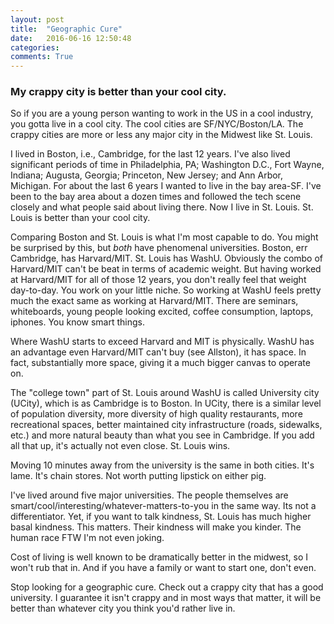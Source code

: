 ```yaml
---
layout: post
title:  "Geographic Cure"
date:   2016-06-16 12:50:48
categories:
comments: True
---
```



### My crappy city is better than your cool city.

So if you are a young person wanting to work in the US in a cool industry, you gotta live in a cool city. The cool cities are SF/NYC/Boston/LA. The crappy cities are more or less any major city in the Midwest like St. Louis. 

I lived in Boston, i.e., Cambridge, for the last 12 years. I've also lived significant periods of time in Philadelphia, PA; Washington D.C., Fort Wayne, Indiana; Augusta, Georgia; Princeton, New Jersey; and Ann Arbor, Michigan. For about the last 6 years I wanted to live in the bay area-SF. I've been to the bay area about a dozen times and followed the tech scene closely and what people said about living there. Now I live in St. Louis. St. Louis is better than your cool city.

Comparing Boston and St. Louis is what I'm most capable to do. You might be surprised by this, but *both* have phenomenal universities. Boston, err Cambridge, has Harvard/MIT. St. Louis has WashU. Obviously the combo of Harvard/MIT can't be beat in terms of academic weight. But having worked at Harvard/MIT for all of those 12 years, you don't really feel that weight day-to-day. You work on your little niche. So working at WashU feels pretty much the exact same as working at Harvard/MIT. There are seminars, whiteboards, young people looking excited, coffee consumption, laptops, iphones. You know smart things.

Where WashU starts to exceed Harvard and MIT is physically. WashU has an advantage even Harvard/MIT can't buy (see Allston), it has space. In fact, substantially more space, giving it a much bigger canvas to operate on.

The "college town" part of St. Louis around WashU is called University city (UCity), which is as Cambridge is to Boston. In UCity, there is a similar level of population diversity, more diversity of high quality restaurants, more recreational spaces, better maintained city infrastructure (roads, sidewalks, etc.) and more natural beauty than what you see in Cambridge. If you add all that up, it's actually not even close. St. Louis wins.

Moving 10 minutes away from the university is the same in both cities. It's lame. It's chain stores. Not worth putting lipstick on either pig.

I've lived around five major universities. The people themselves are smart/cool/interesting/whatever-matters-to-you in the same way. Its not a differentiator. Yet, if you want to talk kindness, St. Louis has much higher basal kindness. This matters. Their kindness will make you kinder. The human race FTW I'm not even joking. 

Cost of living is well known to be dramatically better in the midwest, so I won't rub that in. And if you have a family or want to start one, don't even. 

Stop looking for a geographic cure. Check out a crappy city that has a good university. I guarantee it isn't crappy and in most ways that matter, it will be better than whatever city you think you'd rather live in.







